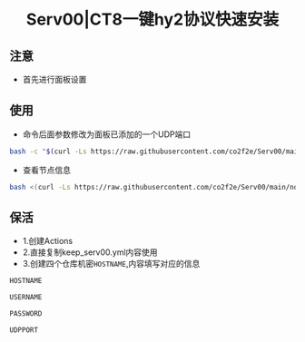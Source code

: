 <h1 align="center">
  Serv00|CT8一键hy2协议快速安装
</h1>

## 注意
* 首先进行面板设置

## 使用
* 命令后面参数修改为面板已添加的一个UDP端口
```bash
bash -c "$(curl -Ls https://raw.githubusercontent.com/co2f2e/Serv00/main/singbox_install.sh)" -- 9999
```
* 查看节点信息
```bash
bash <(curl -Ls https://raw.githubusercontent.com/co2f2e/Serv00/main/node_info.sh)
```
## 保活
* 1.创建Actions
* 2.直接复制keep_serv00.yml内容使用
* 3.创建四个仓库机密`HOSTNAME`,内容填写对应的信息
```bash
HOSTNAME
```
```bash
USERNAME
```
```bash
PASSWORD
```
```bash
UDPPORT
```









